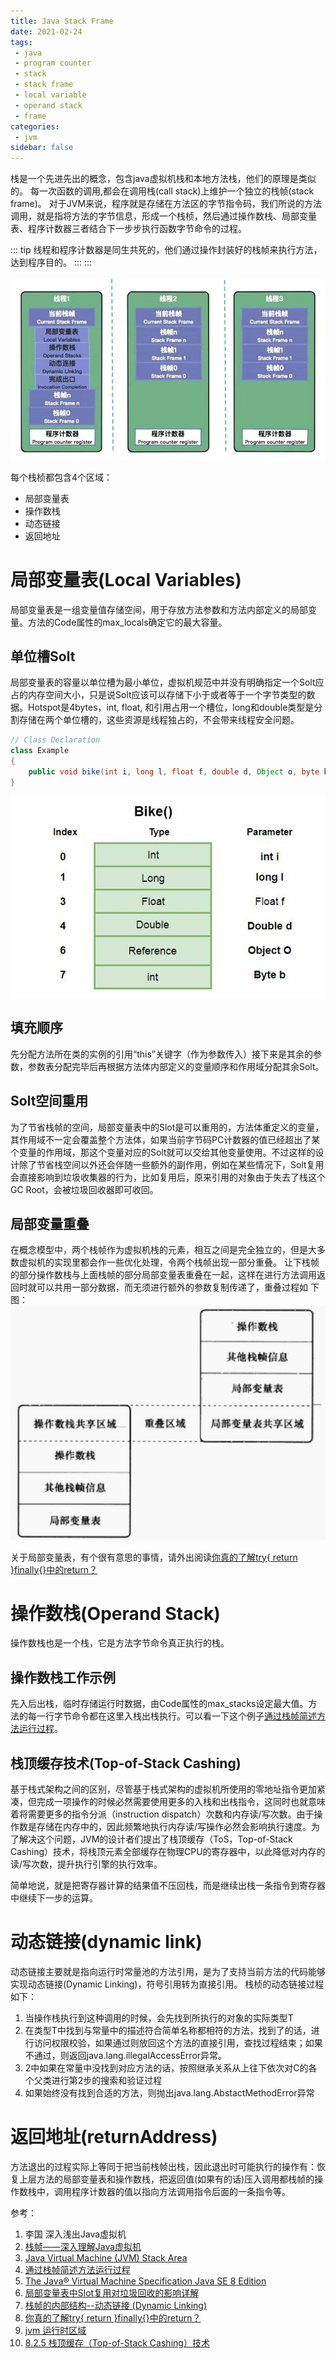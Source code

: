 ```yaml
---
title: Java Stack Frame
date: 2021-02-24
tags:
 - java
 - program counter
 - stack
 - stack frame
 - local variable
 - operand stack
 - frame
categories:
 - jvm
sidebar: false
---
```

栈是一个先进先出的概念，包含java虚拟机栈和本地方法栈，他们的原理是类似的。
每一次函数的调用,都会在调用栈(call stack)上维护一个独立的栈帧(stack frame)。
对于JVM来说，程序就是存储在方法区的字节指令码，我们所说的方法调用，就是指将方法的字节信息，形成一个栈桢，然后通过操作数栈、局部变量表、程序计数器三者结合下一步步执行函数字节命令的过程。

::: tip
线程和程序计数器是同生共死的，他们通过操作封装好的栈帧来执行方法，达到程序目的。
:::
:::

![stackframes.jpeg](./../../images/stackframes.jpeg)

每个栈桢都包含4个区域：
* 局部变量表
* 操作数栈
* 动态链接
* 返回地址

# 局部变量表(Local Variables)
局部变量表是一组变量值存储空间，用于存放方法参数和方法内部定义的局部变量。方法的Code属性的max_locals确定它的最大容量。

## 单位槽Solt
局部变量表的容量以单位槽为最小单位，虚拟机规范中并没有明确指定一个Solt应占的内存空间大小，只是说Solt应该可以存储下小于或者等于一个字节类型的数据。Hotspot是4bytes，int, float, 和引用占用一个槽位，long和double类型是分割存储在两个单位槽的，这些资源是线程独占的，不会带来线程安全问题。
``` java
// Class Declaration
class Example
{
    public void bike(int i, long l, float f, double d, Object o, byte b) {} 
}    
```
![localvariables.jpg](./../../images/localvariables.jpg)

## 填充顺序
先分配方法所在类的实例的引用“this”关键字（作为参数传入）接下来是其余的参数，参数表分配完毕后再根据方法体内部定义的变量顺序和作用域分配其余Solt。

## Solt空间重用
为了节省栈帧的空间，局部变量表中的Slot是可以重用的，方法体重定义的变量，其作用域不一定会覆盖整个方法体，如果当前字节码PC计数器的值已经超出了某个变量的作用域，那这个变量对应的Solt就可以交给其他变量使用。不过这样的设计除了节省栈空间以外还会伴随一些额外的副作用，例如在某些情况下，Solt复用会直接影响到垃圾收集器的行为，比如复用后，原来引用的对象由于失去了栈这个GC Root，会被垃圾回收器即可收回。

## 局部变量重叠
在概念模型中，两个栈帧作为虚拟机栈的元素，相互之间是完全独立的，但是大多数虚拟机的实现里都会作一些优化处理，令两个栈帧出现一部分重叠。
让下栈帧的部分操作数栈与上面栈帧的部分局部变量表重叠在一起，这样在进行方法调用返回时就可以共用一部分数据，而无须进行额外的参数复制传递了，重叠过程如 下图：
![operandsharedarea.jpg](./../../images/operandsharedarea.jpg)

关于局部变量表，有个很有意思的事情，请外出阅读[你真的了解try{ return }finally{}中的return？](https://www.cnblogs.com/averey/p/4379646.html)

# 操作数栈(Operand Stack)
操作数栈也是一个栈，它是方法字节命令真正执行的栈。
## 操作数栈工作示例
先入后出栈，临时存储运行时数据，由Code属性的max_stacks设定最大值。方法的每一行字节命令都在这里入栈出栈执行。可以看一下这个例子[通过栈帧简述方法运行过程](https://blog.csdn.net/weixin_46421629/article/details/106322721)。

## 栈顶缓存技术(Top-of-Stack Cashing)
基于栈式架构之间的区别，尽管基于栈式架构的虚拟机所使用的零地址指令更加紧凑，但完成一项操作的时候必然需要使用更多的入栈和出栈指令，这同时也就意味着将需要更多的指令分派（instruction dispatch）次数和内存读/写次数。由于操作数是存储在内存中的，因此频繁地执行内存读/写操作必然会影响执行速度。为了解决这个问题，JVM的设计者们提出了栈顶缓存（ToS，Top-of-Stack Cashing）技术，将栈顶元素全部缓存在物理CPU的寄存器中，以此降低对内存的读/写次数，提升执行引擎的执行效率。

简单地说，就是把寄存器计算的结果值不压回栈，而是继续出栈一条指令到寄存器中继续下一步的运算。


# 动态链接(dynamic link)
动态链接主要就是指向运行时常量池的方法引用，是为了支持当前方法的代码能够实现动态链接(Dynamic Linking)，符号引用转为直接引用。
栈桢的动态链接过程如下：
1. 当操作栈执行到这种调用的时候，会先找到所执行的对象的实际类型T
2. 在类型T中找到与常量中的描述符合简单名称都相符的方法，找到了的话，进行访问权限校验，如果通过则放回这个方法的直接引用，查找过程结束；如果不通过，则返回java.lang.illegalAccessError异常。
3. 2中如果在常量中没找到对应方法的话，按照继承关系从上往下依次对C的各个父类进行第2步的搜索和验证过程
4. 如果始终没有找到合适的方法，则抛出java.lang.AbstactMethodError异常

# 返回地址(returnAddress)
方法退出的过程实际上等同于把当前栈帧出栈，因此退出时可能执行的操作有：恢复上层方法的局部变量表和操作数栈，把返回值(如果有的话)压入调用都栈帧的操作数栈中，调用程序计数器的值以指向方法调用指令后面的一条指令等。



参考：
1. 李国 深入浅出Java虚拟机
2. [栈帧——深入理解Java虚拟机](https://blog.csdn.net/sdp1103285470/article/details/86754750)
3. [Java Virtual Machine (JVM) Stack Area](https://www.geeksforgeeks.org/java-virtual-machine-jvm-stack-area/)
4. [通过栈帧简述方法运行过程](https://blog.csdn.net/weixin_46421629/article/details/106322721)
5. [The Java® Virtual Machine Specification Java SE 8 Edition](https://docs.oracle.com/javase/specs/jvms/se8/html/index.html)
6. [局部变量表中Slot复用对垃圾回收的影响详解](https://blog.csdn.net/yztfst/article/details/97043729)
7. [栈帧的内部结构--动态链接 (Dynamic Linking)](https://www.cnblogs.com/ding-dang/p/13051143.html)
8. [你真的了解try{ return }finally{}中的return？](https://www.cnblogs.com/averey/p/4379646.html)
9. [jvm 运行时区域](https://www.yuque.com/vpwpw5/wu5tdl/wg0290)
10. [8.2.5 栈顶缓存（Top-of-Stack Cashing）技术](https://book.51cto.com/art/201504/472754.htm)



